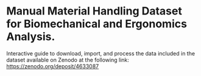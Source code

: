 # Manual Material Handling Dataset for Biomechanical and Ergonomics Analysis.

Interactive guide to download, import, and process the data included in the dataset available on Zenodo at the following link: https://zenodo.org/deposit/4633087 
